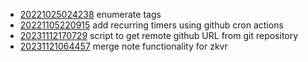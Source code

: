 - [20221025024238](/zet/20221025024238/README.md) enumerate tags
- [20221105220915](/zet/20221105220915/README.md) add recurring timers using github cron actions
- [20231112170729](/zet/20231112170729/README.md) script to get remote github URL from git repository
- [20231121064457](/zet/20231121064457/README.md) merge note functionality for zkvr

